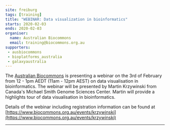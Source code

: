 ```yaml
---
site: freiburg
tags: [training]
title: "WEBINAR: Data visualization in bioinformatics"
starts: 2020-02-03
ends: 2020-02-03
organiser:
  name: Australian Biocommons
  email: training@biocommons.org.au
supporters:
 - ausbiocommons
 - bioplatforms_australia
 - galaxyaustralia
---
```


The [Australian Biocommons](https://biocommons.org.au) is presenting a webinar on the 3rd of February from 12 - 1pm AEDT (11am - 12pm AEST) on data visualisation in bioinformatics. The webinar will be presented by Martin Krzywinski from Canada's Michael Smith Genome Sciences Center. Martin will provide a highlights tour of data visualisation in bioinformatics.

Details of the webinar including registration information can be found at [https://www.biocommons.org.au/events/krzywinski](https://www.biocommons.org.au/events/krzywinski)

---
